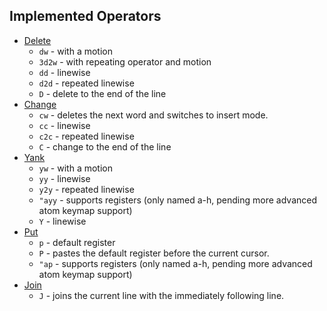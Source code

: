 ## Implemented Operators

* [Delete](http://vimhelp.appspot.com/change.txt.html#deleting)
  * `dw` - with a motion
  * `3d2w` - with repeating operator and motion
  * `dd` - linewise
  * `d2d` - repeated linewise
  * `D` - delete to the end of the line
* [Change](http://vimhelp.appspot.com/change.txt.html#c)
  * `cw` - deletes the next word and switches to insert mode.
  * `cc` - linewise
  * `c2c` - repeated linewise
  * `C` - change to the end of the line
* [Yank](http://vimhelp.appspot.com/change.txt.html#yank)
  * `yw` - with a motion
  * `yy` - linewise
  * `y2y` - repeated linewise
  * `"ayy` - supports registers (only named a-h, pending more
    advanced atom keymap support)
  * `Y` - linewise
* [Put](http://vimhelp.appspot.com/change.txt.html#p)
  * `p` - default register
  * `P` - pastes the default register before the current cursor.
  * `"ap` - supports registers (only named a-h, pending more
    advanced atom keymap support)
* [Join](http://vimhelp.appspot.com/change.txt.html#J)
  * `J` - joins the current line with the immediately following line.

